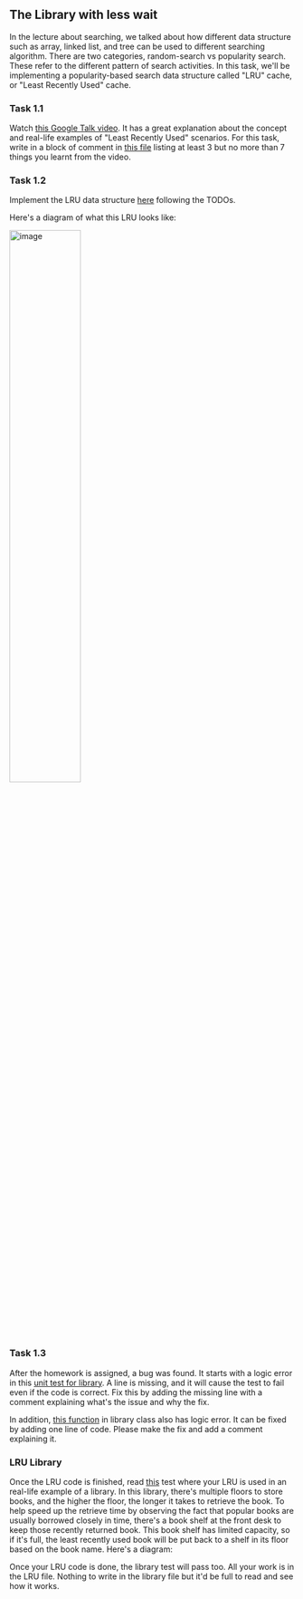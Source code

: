 
     
## The Library with less wait 
In the lecture about searching, we talked about how different data structure such as array, linked list, and tree can be used to different searching algorithm. There are two categories, random-search vs popularity search. These refer to the different pattern of search activities. In this task, we'll be implementing a popularity-based search data structure called "LRU" cache, or "Least Recently Used" cache. 

### Task 1.1 

Watch [this Google Talk video](https://youtu.be/OwKj-wgXteo?si=vVIJV50gW75pBUYo&t=2528). It has a great explanation about the concept and real-life examples of "Least Recently Used" scenarios. For this task, write in a block of comment in [this file](https://github.com/a-teaching-goose/2024-summer-342-hw-3/blob/main/src/problem_1/LRU.hpp) listing at least 3 but no more than 7 things you learnt from the video.

### Task 1.2

Implement the LRU data structure [here](https://github.com/a-teaching-goose/2024-summer-342-hw-3/blob/main/src/problem_1/LRU.hpp) following the TODOs.

Here's a diagram of what this LRU looks like:

<img width="50%" alt="image" src="https://github.com/user-attachments/assets/1a7e35f5-2798-4145-a8ed-52faa90d5222">

### Task 1.3 

After the homework is assigned, a bug was found. It starts with a logic error in this [unit test for library](https://github.com/a-teaching-goose/2024-summer-342-hw-3/blob/main/test/problem_1/unit_test_library.cpp#L12). A line is missing, and it will cause the test to fail even if the code is correct. Fix this by adding the missing line with a comment explaining what's the issue and why the fix.

In addition, [this function](https://github.com/a-teaching-goose/2024-summer-342-hw-3/blob/main/src/problem_1/library.cpp#L7) in library class also has logic error. It can be fixed by adding one line of code. Please make the fix and add a comment explaining it.

### LRU Library

Once the LRU code is finished, read [this](https://github.com/a-teaching-goose/2024-summer-342-hw-3/blob/main/test/problem_1/unit_test_library.cpp) test where your LRU is used in an real-life example of a library. In this library, there's multiple floors to store books, and the higher the floor, the longer it takes to retrieve the book. To help speed up the retrieve time by observing the fact that popular books are usually borrowed closely in time, there's a book shelf at the front desk to keep those recently returned book. This book shelf has limited capacity, so if it's full, the least recently used book will be put back to a shelf in its floor based on the book name. Here's a diagram:

Once your LRU code is done, the library test will pass too. All your work is in the LRU file. Nothing to write in the library file but it'd be full to read and see how it works.
